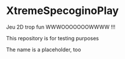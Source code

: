 # XtremeSpecoginoPlay
Jeu 2D trop fun     WWWOOOOOOOWWWW !!!

This repository is for testing purposes

The name is a placeholder, too

